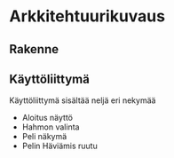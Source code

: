 # Arkkitehtuurikuvaus

## Rakenne

## Käyttöliittymä

Käyttöliittymä sisältää neljä eri nekymää
- Aloitus näyttö
- Hahmon valinta
- Peli näkymä
- Pelin Häviämis ruutu

